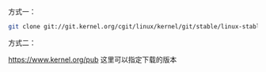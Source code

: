 

方式一：

```sh
git clone git://git.kernel.org/cgit/linux/kernel/git/stable/linux-stable.git  这是下载所有版本，很慢
```

方式二：

https://www.kernel.org/pub 这里可以指定下载的版本
